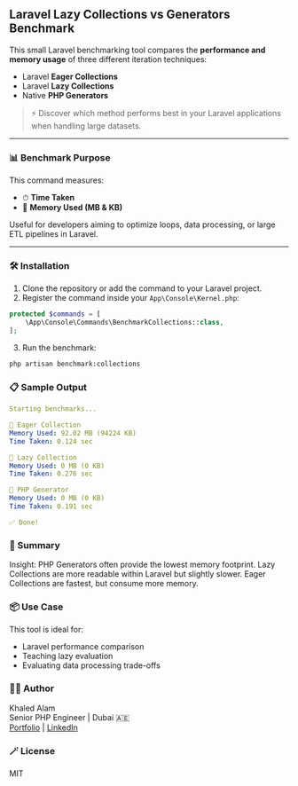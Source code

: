 ## Laravel Lazy Collections vs Generators Benchmark

This small Laravel benchmarking tool compares the **performance and memory usage** of three different iteration techniques:

- Laravel **Eager Collections**
- Laravel **Lazy Collections**
- Native **PHP Generators**

> ⚡ Discover which method performs best in your Laravel applications when handling large datasets.

---

### 📊 Benchmark Purpose

This command measures:
- ⏱ **Time Taken**
- 💾 **Memory Used (MB & KB)**

Useful for developers aiming to optimize loops, data processing, or large ETL pipelines in Laravel.

---

### 🛠 Installation

1. Clone the repository or add the command to your Laravel project.
2. Register the command inside your `App\Console\Kernel.php`:

```php
protected $commands = [
    \App\Console\Commands\BenchmarkCollections::class,
];
```

3. Run the benchmark:

```bash
php artisan benchmark:collections
```

### 📋 Sample Output
```yaml
Starting benchmarks...

🧪 Eager Collection
Memory Used: 92.02 MB (94224 KB)
Time Taken: 0.124 sec

🧪 Lazy Collection
Memory Used: 0 MB (0 KB)
Time Taken: 0.276 sec

🧪 PHP Generator
Memory Used: 0 MB (0 KB)
Time Taken: 0.191 sec

✅ Done!
```

### 📌 Summary
Insight: PHP Generators often provide the lowest memory footprint. Lazy Collections are more readable within Laravel but slightly slower. Eager Collections are fastest, but consume more memory.

### 📦 Use Case
This tool is ideal for:
- Laravel performance comparison
- Teaching lazy evaluation
- Evaluating data processing trade-offs

### 🧑‍💻 Author<br />
Khaled Alam<br />
Senior PHP Engineer | Dubai 🇦🇪<br />
[Portfolio](https://khaledalam.net/) | [LinkedIn](https://www.linkedin.com/in/khaledalam)

### 🪄 License
MIT
